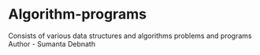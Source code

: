 # Algorithm-programs
Consists of various data structures and algorithms problems and programs
<br>
Author - Sumanta Debnath
